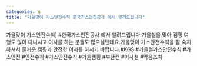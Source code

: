 ```yaml
---
categories: g
title: "가을맞이 가스안전수칙 한국가스안전공사 에서 알려드립니다"
---
```

가을맞이 가스안전수칙] #한국가스안전공사 에서 알려드립니다!가을철을 맞아 캠핑 여행도 많이 다니시고 이사를 하는 분들도 많으실텐데요.가을맞이 가스안전수칙을 잘 숙지하셔서 즐거운 캠핑과 안전한 이사를 하시기 바랍니다.#KGS #가을철가스안전수칙 #가스안전 #안전수칙 #가스안전수칙 #가을캠핑 #부탄캔 #이사철 #막음조치